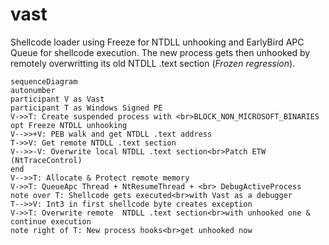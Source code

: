 # vast

Shellcode loader using Freeze for NTDLL unhooking and EarlyBird APC Queue for shellcode execution. The new process gets then unhooked by remotely overwritting its old NTDLL .text section (_Frozen regression_).

```mermaid
sequenceDiagram
autonumber
participant V as Vast
participant T as Windows Signed PE
V->>T: Create suspended process with <br>BLOCK_NON_MICROSOFT_BINARIES
opt Freeze NTDLL unhooking
V-->>+V: PEB walk and get NTDLL .text address
T->>V: Get remote NTDLL .text section
V-->>-V: Overwrite local NTDLL .text section<br>Patch ETW (NtTraceControl)
end
V-->>T: Allocate & Protect remote memory
V->>T: QueueApc Thread + NtResumeThread + <br> DebugActiveProcess
note over T: Shellcode gets executed<br>with Vast as a debugger
T-->>V: Int3 in first shellcode byte creates exception
V->>T: Overwrite remote  NTDLL .text section<br>with unhooked one & continue execution
note right of T: New process hooks<br>get unhooked now
```
